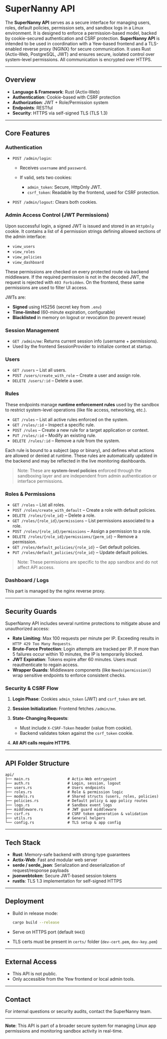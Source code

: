 # SuperNanny API

The **SuperNanny API** serves as a secure interface for managing users, roles, default policies, permission sets, and sandbox logs in a Linux environment. It is designed to enforce a permission-based model, backed by cookie-secured authentication and CSRF protection. **SuperNanny API** is intended to be used in coordination with a Yew-based frontend and a TLS-enabled reverse proxy (NGINX) for secure communication. It uses Rust (Actix-Web, PostgreSQL, JWT) and ensures secure, isolated control over system-level permissions. All communication is encrypted over HTTPS.

---

## Overview

* **Language & Framework**: Rust (Actix-Web)
* **Authentication**: Cookie-based with CSRF protection
* **Authorization**: JWT + Role/Permission system
* **Endpoints**: RESTful
* **Security**: HTTPS via self-signed TLS (TLS 1.3)

---

## Core Features

### Authentication

* `POST /admin/login`:

  * Receives `username` and `password`.
  * If valid, sets two cookies:

    * `admin_token`: Secure, HttpOnly JWT.
    * `csrf_token`: Readable by the frontend, used for CSRF protection.
* `POST /admin/logout`: Clears both cookies.

### Admin Access Control (JWT Permissions)

Upon successful login, a signed JWT is issued and stored in an `HttpOnly` cookie. It contains a list of 4 permission strings defining allowed sections of the admin interface:

* `view_users`
* `view_roles`
* `view_policies`
* `view_dashboard`

These permissions are checked on every protected route via backend middleware. If the required permission is not in the decoded JWT, the request is rejected with `403 Forbidden`. On the frontend, these same permissions are used to filter UI access.

JWTs are:

* **Signed** using HS256 (secret key from `.env`)
* **Time-limited** (60-minute expiration, configurable)
* **Blacklisted** in memory on logout or revocation (to prevent reuse)

### Session Management

* `GET /admin/me`: Returns current session info (username + permissions).
* Used by the frontend SessionProvider to initialize context at startup.

### Users

* `GET /users` – List all users.
* `POST /users/create_with_role` – Create a user and assign role.
* `DELETE /users/:id` – Delete a user.

### Rules

These endpoints manage **runtime enforcement rules** used by the sandbox to restrict system-level operations (like file access, networking, etc.).

* `GET /rules` – List all active rules enforced on the system.
* `GET /rules/:id` – Inspect a specific rule.
* `POST /rules` – Create a new rule for a target application or context.
* `PUT /rules/:id` – Modify an existing rule.
* `DELETE /rules/:id` – Remove a rule from the system.

Each rule is bound to a subject (app or binary), and defines what actions are allowed or denied at runtime. These rules are automatically updated in the backend and may be reflected in the live monitoring dashboards.

> Note: These are **system-level policies** enforced through the sandboxing layer and are independent from admin authentication or interface permissions.

### Roles & Permissions

* `GET /roles` – List all roles.
* `POST /roles/create_with_default` – Create a role with default policies.
* `DELETE /roles/{role_id}` – Delete a role.
* `GET /roles/{role_id}/permissions` – List permissions associated to a role.
* `POST /roles/{role_id}/permissions` – Assign a permission to a role.
* `DELETE /roles/{role_id}/permissions/{perm_id}` – Remove a permission.
* `GET /roles/default_policies/{role_id}` – Get default policies.
* `PUT /roles/default_policies/{role_id}` – Update default policies.

> Note: These permissions are specific to the app sandbox and do not affect API access.

### Dashboard / Logs

This part is managed by the nginx reverse proxy.

---

## Security Guards

SuperNanny API includes several runtime protections to mitigate abuse and unauthorized access:

* **Rate Limiting**: Max 100 requests per minute per IP. Exceeding results in `HTTP 429 Too Many Requests`.
* **Brute-Force Protection**: Login attempts are tracked per IP. If more than 5 failures occur within 10 minutes, the IP is temporarily blocked.
* **JWT Expiration**: Tokens expire after 60 minutes. Users must reauthenticate to regain access.
* **Wrapper Guards**: Middleware components (like `Needs(permission)`) wrap sensitive endpoints to enforce consistent checks.

### Security & CSRF Flow

1. **Login Phase**: Cookies `admin_token` (JWT) and `csrf_token` are set.
2. **Session Initialization**: Frontend fetches `/admin/me`.
3. **State-Changing Requests**:

   * Must include `X-CSRF-Token` header (value from cookie).
   * Backend validates token against the `csrf_token` cookie.
4. **All API calls require HTTPS**.

---

## API Folder Structure

```
api/
├── main.rs                 # Actix-Web entrypoint
├── auth.rs                 # Login, session, logout
├── users.rs                # Users endpoints
├── roles.rs                # Role & permission logic
├── models.rs               # Shared structs (users, roles, policies)
├── policies.rs             # Default policy & app policy routes
├── logs.rs                 # Sandbox event logs
├── middleware.rs           # JWT guard middleware
├── csrf.rs                 # CSRF token generation & validation
├── utils.rs                # General helpers
└── config.rs               # TLS setup & app config
```

---

## Tech Stack

* **Rust**: Memory-safe backend with strong type guarantees
* **Actix-Web**: Fast and modular web server
* **serde / serde\_json**: Serialization and deserialization of request/response payloads
* **jsonwebtoken**: Secure JWT-based session tokens
* **rustls**: TLS 1.3 implementation for self-signed HTTPS

---

## Deployment

* Build in release mode:

  ```bash
  cargo build --release
  ```
* Serve on HTTPS port (default `9443`)
* TLS certs must be present in `certs/` folder (`dev-cert.pem`, `dev-key.pem`)

---

## External Access

* This API is not public.
* Only accessible from the Yew frontend or local admin tools.

---

## Contact

For internal questions or security audits, contact the SuperNanny team.

---

**Note**: This API is part of a broader secure system for managing Linux app permissions and monitoring sandbox activity in real-time.
